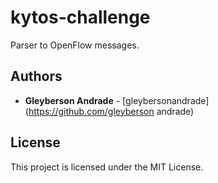 # kytos-challenge

Parser to OpenFlow messages.

## Authors

* **Gleyberson Andrade** - [gleybersonandrade](https://github.com/gleyberson    andrade)

## License

This project is licensed under the MIT License.
